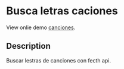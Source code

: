 # Busca letras caciones


View onlie demo [canciones](https://rodrigomp88.github.io/Busca-letras-caciones-fetch-api-javascript/).


## Description

Buscar lestras de canciones con fecth api.
